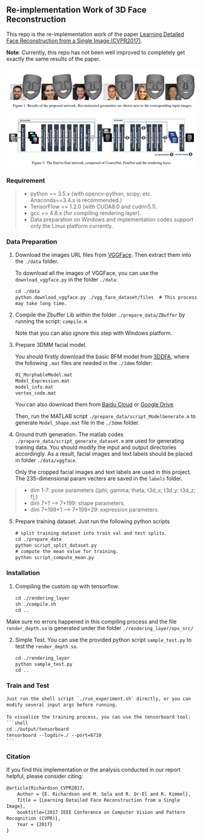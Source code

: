 

## Re-implementation Work of 3D Face Reconstruction

This repo is the re-implementation work of the paper [Learning Detailed Face Reconstruction from a Single Image (CVPR2017)](http://openaccess.thecvf.com/content_cvpr_2017/papers/Richardson_Learning_Detailed_Face_CVPR_2017_paper.pdf).

**Note**: Currently, this repo has not been well improved to completely get exactly the same results of the paper.

![results](./paper_info/result_im.png)
![framework](./paper_info/framework.png)

### Requirement

> * python == 3.5.x (with opencv-python, scipy, etc. Anaconda==3.4.x is recommended.)
> * TensorFlow == 1.2.0 (with CUDA8.0 and cudnn5.1).
> * gcc == 4.8.x (for compiling rendering layer).
> * Data preparation on Windows and implementation codes support only the Linux platform currently.


### Data Preparation

1. Download the images URL files from [VGGFace](http://www.robots.ox.ac.uk/~vgg/data/vgg_face/). Then extract them into the `./data` folder.      

    To download all the images of VGGFace, you can use the `download_vggface.py` in the folder `./data`:
	```shell
	cd ./data
	python download_vggface.py ./vgg_face_dataset/files  # This process may take long time.
	```

2. Compile the Zbuffer Lib within the folder `./prepare_data/ZBuffer` by running the script: `compile.m`

    Note that you can also ignore this step with Windows platform.

3. Prepare 3DMM facial model.    

    You should firstly download the basic BFM model from [3DDFA](http://www.cbsr.ia.ac.cn/users/xiangyuzhu/projects/3DDFA/main.htm), where the following `.mat` files are needed in the `./3dmm` folder:    
	```shell
	01_MorphableModel.mat
	Model_Expression.mat
	model_info.mat
	vertex_code.mat
	```

    You can also download them from [Baidu Cloud](https://pan.baidu.com/s/1S_mJMFUxc_9FSw4eMGdVKw) or [Google Drive](https://drive.google.com/drive/folders/1b0m7W9SwwZyHqk4XnzEFjdvvsvJbL_TO?usp=sharing).    

    Then, run the MATLAB script `./prepare_data/script_ModelGenerate.m` to generate `Model_Shape.mat` file in the `./3dmm` folder.

4. Ground truth generation. The matlab codes `./prepare_data/script_generate_dataset.m` are used for generating training data. You should modify the input and output directories accordingly. As a result, facial images and text labels should be placed in folder `./data/vggface`.    

    Only the cropped facial images and text labels are used in this project. The 235-dimensional param vecters are saved in the `labels` folder.    
> * dim 1-7: pose parameters ([phi; gamma; theta; t3d_x; t3d_y; t3d_z; f];)    
> * dim 7+1 --> 7+199: shape parameters.    
> * dim 7+199+1 --> 7+199+29: expression parameters.    

5. Prepare training dataset. Just run the following python scripts

	```shell
	# split training dataset into train val and test splits.
	cd ./prepare_data
	python script_split_dataset.py
	# compute the mean value for training.
	python script_compute_mean.py

	```

### Installation

1. Compiling the custom op with tensorflow.    
	```shell
	cd ./rendering_layer
	sh ./compile.sh
	cd ..

	```
Make sure no errors happened in this compiling process and the file `render_depth.so` is generated under the folder `./rendering_layer/ops_src/`

2. Simple Test. You can use the provided python script `sample_test.py` to test the `render_depth.so`.   
	```shell
	cd ./rendering_layer
	python sample_test.py
	cd ..
	```

### Train and Test

	Just run the shell script `./run_experiment.sh` directly, or you can modify several input args before running.

	To visualize the training process, you can use the tensorboard tool:  
	```shell
	cd ./output/tensorboard
	tensorboard --logdir=./ --port=6710
	```

### Citation
If you find this implementation or the analysis conducted in our report helpful, please consider citing:

    @article{Richardson_CVPR2017,
        Author = {E. Richardson and M. Sela and R. Or-El and R. Kimmel},
        Title = {Learning Detailed Face Reconstruction from a Single Image},
        booktitle={2017 IEEE Conference on Computer Vision and Pattern Recognition (CVPR)},
        Year = {2017}
    }
